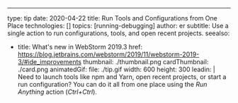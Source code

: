 ---
type: tip
date: 2020-04-22
title: Run Tools and Configurations from One Place
technologies: []
topics: [running-debugging]
author: er
subtitle: Use a single action to run configurations, tools, and open recent projects.
seealso:
- title: What's new in WebStorm 2019.3
  href: https://blog.jetbrains.com/webstorm/2019/11/webstorm-2019-3/#ide_improvements
thumbnail: ./thumbnail.png
cardThumbnail: ./card.png
animatedGif:
  file: ./tip.gif
  width: 600
  height: 300
leadin: |
 Need to launch tools like npm and Yarn, open recent projects, or start a run configuration? You can do it all from one place using the *Run Anything* action (*Ctrl+Ctrl*).
